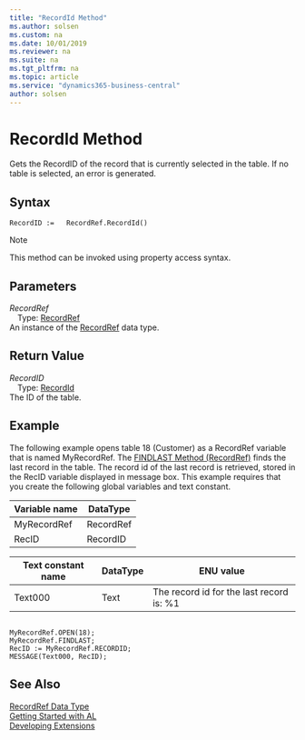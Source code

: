 ```yaml
---
title: "RecordId Method"
ms.author: solsen
ms.custom: na
ms.date: 10/01/2019
ms.reviewer: na
ms.suite: na
ms.tgt_pltfrm: na
ms.topic: article
ms.service: "dynamics365-business-central"
author: solsen
---
```

[//]: # (START>DO_NOT_EDIT)
[//]: # (IMPORTANT:Do not edit any of the content between here and the END>DO_NOT_EDIT.)
[//]: # (Any modifications should be made in the .xml files in the ModernDev repo.)
# RecordId Method
Gets the RecordID of the record that is currently selected in the table. If no table is selected, an error is generated.


## Syntax
```
RecordID :=   RecordRef.RecordId()
```
> [!NOTE]  
> This method can be invoked using property access syntax.  

## Parameters
*RecordRef*  
&emsp;Type: [RecordRef](recordref-data-type.md)  
An instance of the [RecordRef](recordref-data-type.md) data type.  

## Return Value
*RecordID*  
&emsp;Type: [RecordId](../recordid/recordid-data-type.md)  
The ID of the table.  


[//]: # (IMPORTANT: END>DO_NOT_EDIT)

## Example  
 The following example opens table 18 \(Customer\) as a RecordRef variable that is named MyRecordRef. The [FINDLAST Method \(RecordRef\)](../../methods/devenv-findlast-method.md) finds the last record in the table. The record id of the last record is retrieved, stored in the RecID variable displayed in message box. This example requires that you create the following global variables and text constant.  
  
|Variable name|DataType|  
|-------------------|--------------|  
|MyRecordRef|RecordRef|  
|RecID|RecordID|  
  
|Text constant name|DataType|ENU value|  
|------------------------|--------------|---------------|  
|Text000|Text|The record id for the last record is: %1|  
  
```  
  
MyRecordRef.OPEN(18);  
MyRecordRef.FINDLAST;  
RecID := MyRecordRef.RECORDID;  
MESSAGE(Text000, RecID);  
```  
  

## See Also
[RecordRef Data Type](recordref-data-type.md)  
[Getting Started with AL](../../devenv-get-started.md)  
[Developing Extensions](../../devenv-dev-overview.md)